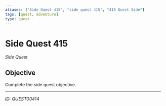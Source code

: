 ```yaml
---
aliases: ["Side Quest 415", "side quest 415", "415 Quest Side"]
tags: [quest, adventure]
type: quest
---
```


# Side Quest 415

*Side Quest*

## Objective
Complete the side quest objective.

---
*ID: QUEST00414*